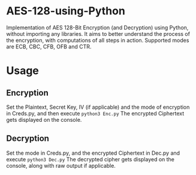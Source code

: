 # AES-128-using-Python

Implementation of AES 128-Bit Encryption (and Decryption) using Python, without importing any libraries. It aims to better understand the process of the encryption, with computations of all steps in action. Supported modes are ECB, CBC, CFB, OFB and CTR.

# Usage

## Encryption
Set the Plaintext, Secret Key, IV (if applicable) and the mode of encryption in Creds.py, and then execute ```python3 Enc.py``` The encrypted Ciphertext gets displayed on the console.

## Decryption
Set the mode in Creds.py, and the encrypted Ciphertext in Dec.py and execute ```python3 Dec.py``` The decrypted cipher gets displayed on the console, along with raw output if applicable.
